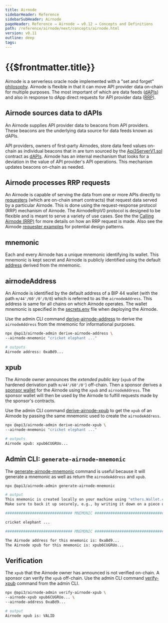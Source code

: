 ```yaml
---
title: Airnode
sidebarHeader: Reference
sidebarSubHeader: Airnode
pageHeader: Reference → Airnode → v0.12 → Concepts and Definitions
path: /reference/airnode/next/concepts/airnode.html
version: v0.11
outline: deep
tags:
---
```


<VersionWarning/>

<PageHeader/>

<SearchHighlight/>

<FlexStartTag/>

# {{$frontmatter.title}}

Airnode is a serverless oracle node implemented with a "set and forget"
[philosophy](/explore/airnode/unlocking-real-world-data.md). Airnode is flexible
in that it can move API provider data on-chain for multiple purposes. The most
important of which are data feeds ([dAPIs](/reference/dapis/understand/)) and
also in response to dApp direct requests for API provider data
([RRP](/reference/airnode/next/developers/)).

## Airnode sources data to dAPIs

An Airnode supplies API provider data to beacons from API providers. These
beacons are the underlying data source for data feeds known as dAPIs.

API providers, owners of first-party Airnodes, store data feed values on-chain
as individual beacons that in are turn sourced by the
[Api3ServerV1.sol<ExternalLinkImage/>](https://github.com/api3dao/airnode-protocol-v1/blob/main/contracts/api3-server-v1/Api3ServerV1.sol)
contract as [dAPIs](/reference/dapis/understand/). Airnode has an internal
mechanism that looks for a deviation in the value of API provider's API
operations. This mechanism updates beacons on-chain as needed.

## Airnode processes RRP requests

An Airnode is capable of serving the data from one or more APIs directly to
[requesters](/reference/airnode/next/concepts/requester.md) (which are on-chain
smart contracts) that request data served by a particular Airnode. This is done
using the request-response protocol (RRP) mechanism of Airnode. The AirnodeRrpV0
protocol is designed to be flexible and is meant to serve a variety of use
cases. See the the
[Calling Airnode (RRP)](/reference/airnode/next/developers/index.md) for more
details on how an RRP request is made. Also see the Airnode
[requester examples<ExternalLinkImage/>](https://github.com/api3dao/airnode/tree/v0.11/packages/airnode-examples/contracts)
for potential design patterns.

<!--Airnode consists of two parts: the off-chain **Airnode** (a.k.a. "the node")
deployed as self hosted or cloud provider functions, e.g., AWS) and the on-chain
**protocol contract** AirnodeRrpV0.sol. A requester calls the protocol contract,
which emits a blockchain event with the request parameters. Airnode listens to
the events emitted by the AirnodeRrpV0 contract. During the next run cycle,
Airnode gets the request parameters from the emitted event. The diagram below
illustrates the mechanics of the entire process.

Ignoring the mechanics of the overall process, the requester calling an Airnode
primarily focuses on two tasks, indicated by points A & B in the diagram below.

- <span style="color:green;font-weight:bold;">1</span>: Make the request
- <span style="color:blue;font-weight:bold;">2</span>: Accept and decode the
  response

> <img src="../assets/images/call-an-airnode.png"/>
>
> 1.  <p>A requester makes a request to the AirnodeRrpV0 contract which adds the <code>requestId</code> to storage, emits the request to the event logs and returns the <code>requestId</code> to the requester. The request is retrieved by the Airnode during its next run cycle. It then verifies the requester is authorized by checking authorizer contracts assigned to the Airnode.</p>
> 2.  <p>If the request is authorized, Airnode proceeds to respond. It first gathers the requested data from the API and calls the <code>fulfill()</code> function in AirnodeRrpV0, which removes the pending <code>requestId</code> from storage and makes a callback to <code>myFulfill()</code>. The gas costs associated
>     with the response are covered by the sponsor of the requester.</p>
> -->

## mnemonic

Each and every Airnode has a unique mnemonic identifying its wallet. This
mnemonic is kept secret and Airnode is publicly identified using the default
[address](/reference/airnode/next/concepts/airnode.md#airnodeaddress) derived
from the mnemonic.

## airnodeAddress

An Airnode is identified by the default address of a BIP 44 wallet (with the
path `m/44'/60'/0'/0/0`) which is referred to as the `airnodeAddress`. This
address is same for all chains on which Airnode operates. The wallet mnemonic is
specified in the
[secrets.env](/reference/airnode/next/deployment-files/secrets-env.md) file when
deploying the Airnode.

Use the admin CLI command
[derive-airnode-address](/reference/airnode/next/packages/admin-cli.md#derive-airnode-address)
to derive the `airnodeAddress` from the mnemonic for informational purposes.

```bash
npx @api3/airnode-admin derive-airnode-address \
--airnode-mnemonic "cricket elephant ..."

# outputs
Airnode address: 0xaBd9...
```

## xpub

The Airnode owner announces the _extended public key_ (`xpub` of the hardened
derivation path `m/44'/60'/0'`) off-chain. Then a sponsor derives a
[sponsor wallet](/reference/airnode/next/concepts/sponsor.md#sponsorwallet) for
the Airnode using the `xpub` and `airnodeAddress`. The sponsor wallet will then
be used by the Airnode to fulfill requests made by the sponsor's contracts.

Use the admin CLI command
[derive-airnode-xpub](/reference/airnode/next/packages/admin-cli.md#derive-airnode-xpub)
to get the `xpub` of an Airnode by passing the same mnemonic used to create the
`airnodeAddress`.

```bash
npx @api3/airnode-admin derive-airnode-xpub \
--airnode-mnemonic "cricket elephant ..."

# outputs
Airnode xpub: xpub6CUGRUo...
```

## Admin CLI: `generate-airnode-mnemonic`

The
[generate-airnode-mnemonic](/reference/airnode/next/packages/admin-cli.md#generate-airnode-mnemonic)
command is useful because it will generate a mnemonic as well as return the
`airnodeAddress` and `xpub`.

```sh
npx @api3/airnode-admin generate-airnode-mnemonic

# output
This mnemonic is created locally on your machine using "ethers.Wallet.createRandom" under the hood.
Make sure to back it up securely, e.g., by writing it down on a piece of paper:

############################## MNEMONIC ###############################

cricket elephant ...

############################## MNEMONIC ###############################

The Airnode address for this mnemonic is: 0xaBd9...
The Airnode xpub for this mnemonic is: xpub6CUGRUo...
```

## Verification

The `xpub` that the Airnode owner has announced is not verified on-chain. A
sponsor can verify the `xpub` off-chain. Use the admin CLI command
[verify-xpub](/reference/airnode/next/packages/admin-cli.md#verify-airnode-xpub)
command from the admin CLI.

```bash
npx @api3/airnode-admin verify-airnode-xpub \
--airnode-xpub xpub6CUGRUo... \
--airnode-address 0xaBd9...

# output
Airnode xpub is: VALID
```

<FlexEndTag/>
